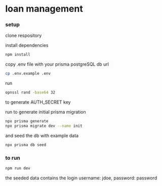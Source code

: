 # loan management

### setup 

clone respository

install dependencies
```bash
npm install
```

copy .env file with your prisma postgreSQL db url
```bash
cp .env.example .env
```

run
```bash
opnssl rand -base64 32
```

to generate AUTH_SECRET key


run to generate initial prisma migration
```bash
npx prisma generate
npx prisma migrate dev --name init
```

and seed the db with example data
```bash
npx prisma db seed
```

### to run 

```bash
npm run dev
```

the seeded data contains the login username: jdoe, password: password